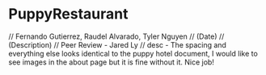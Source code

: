 # PuppyRestaurant
// Fernando Gutierrez, Raudel Alvarado, Tyler Nguyen
// (Date)
// (Description)
// Peer Review - Jared Ly
// desc - The spacing and everything else looks identical to the puppy hotel document, I would like to see images in the about page but it is fine without it. Nice job!
